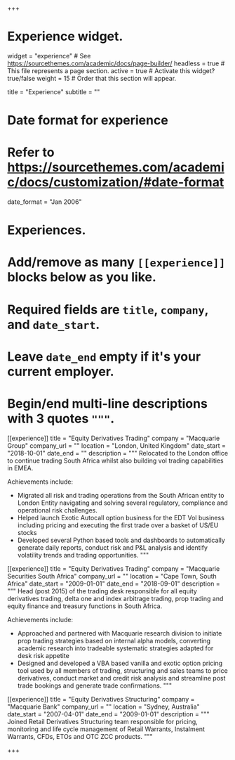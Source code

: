 +++
# Experience widget.
widget = "experience"  # See https://sourcethemes.com/academic/docs/page-builder/
headless = true  # This file represents a page section.
active = true  # Activate this widget? true/false
weight = 15  # Order that this section will appear.

title = "Experience"
subtitle = ""

# Date format for experience
#   Refer to https://sourcethemes.com/academic/docs/customization/#date-format
date_format = "Jan 2006"

# Experiences.
#   Add/remove as many `[[experience]]` blocks below as you like.
#   Required fields are `title`, `company`, and `date_start`.
#   Leave `date_end` empty if it's your current employer.
#   Begin/end multi-line descriptions with 3 quotes `"""`.
[[experience]]
  title = "Equity Derivatives Trading"
  company = "Macquarie Group"
  company_url = ""
  location = "London, United Kingdom"
  date_start = "2018-10-01"
  date_end = ""
  description = """
  Relocated to the London office to continue trading South Africa whilst also building vol trading capabilities in EMEA.
  
  Achievements include:
  
  * Migrated all risk and trading operations from the South African entity to London Entity navigating and solving several regulatory, compliance and operational risk challenges. 
  * Helped launch Exotic Autocall option business for the EDT Vol business including pricing and executing the first trade over a basket of US/EU stocks
  * Developed several Python based tools and dashboards to automatically generate daily reports, conduct risk and P&L analysis and identify volatility trends and trading opportunities.
  """

[[experience]]
  title = "Equity Derivatives Trading"
  company = "Macquarie Securities South Africa"
  company_url = ""
  location = "Cape Town, South Africa"
  date_start = "2009-01-01"
  date_end = "2018-09-01"
  description = """
  Head (post 2015) of the trading desk responsible for all equity derivatives trading, delta one and index arbitrage trading, prop trading and equity finance and treasury functions in South Africa.
  
  Achievements include:
  * Approached and partnered with Macquarie research division to initiate prop trading strategies based on internal alpha models, converting academic research into tradeable systematic strategies adapted for desk risk appetite
  * Designed and developed a VBA based vanilla and exotic option pricing tool used by all members of trading, structuring and sales teams to price derivatives, conduct market and credit risk analysis and streamline post trade bookings and generate trade confirmations.
  """

[[experience]]
  title = "Equity Derivatives Structuring"
  company = "Macquarie Bank"
  company_url = ""
  location = "Sydney, Australia"
  date_start = "2007-04-01"
  date_end = "2009-01-01"
  description = """
  Joined Retail Derivatives Structuring team responsible for pricing, monitoring and life cycle management of Retail Warrants, Instalment Warrants, CFDs, ETOs and OTC ZCC products.
  """

+++
